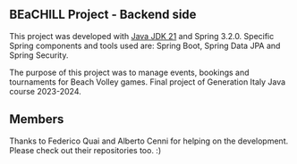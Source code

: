 ## BEaCHILL Project - Backend side

This project was developed with [Java JDK 21](https://jdk.java.net/21/) and Spring 3.2.0.
Specific Spring components and tools used are: Spring Boot, Spring Data JPA and Spring Security.

The purpose of this project was to manage events, bookings and tournaments for Beach Volley games.
Final project of Generation Italy Java course 2023-2024.

## Members

Thanks to Federico Quai and Alberto Cenni for helping on the development. Please check out their repositories too. :)
